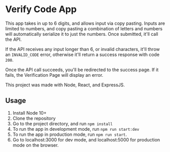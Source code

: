 # Verify Code App
This app takes in up to 6 digits, and allows input via copy pasting.
Inputs are limited to numbers, and copy pasting a combination of letters and numbers
will automatically serialize it to just the numbers. Once submitted, it'll call the API.

If the API receives any input longer than 6, or invalid characters, it'll throw an
`INVALID_CODE` error, otherwise it'll return a success response with code `200`.

Once the API call succeeds, you'll be redirected to the success page.
If it fails, the Verification Page will display an error.

This project was made with Node, React, and ExpressJS.

## Usage
1. Install Node 10+
2. Clone the repository
3. Go to the project directory, and run `npm install`
4. To run the app in development mode, run `npm run start:dev`
5. To run the app in production mode, run `npm run start`.
6. Go to localhost:3000 for dev mode, and localhost:5000 for production mode on the browser.
